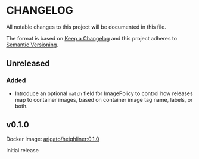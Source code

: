 # CHANGELOG

All notable changes to this project will be documented in this file.

The format is based on [Keep a Changelog](http://keepachangelog.com/)
and this project adheres to [Semantic Versioning](http://semver.org/).

## Unreleased

### Added
- Introduce an optional `match` field for ImagePolicy to control how releases
  map to container images, based on container image tag name, labels, or both.

## v0.1.0

Docker Image: [arigato/heighliner:0.1.0](https://hub.docker.com/r/arigato/heighliner/tags)

Initial release
